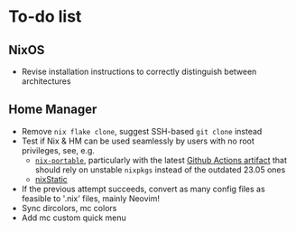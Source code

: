 # To-do list

## NixOS

- Revise installation instructions to correctly distinguish between architectures

## Home Manager

- Remove `nix flake clone`, suggest SSH-based `git clone` instead
- Test if Nix & HM can be used seamlessly by users with no root privileges, see, e.g.
    - [`nix-portable`](https://github.com/DavHau/nix-portable), particularly with the latest [Github Actions artifact](https://github.com/DavHau/nix-portable/actions/runs/8641937296/artifacts/1403947011) that should rely on unstable `nixpkgs` instead of the outdated 23.05 ones
    - [nixStatic](https://discourse.nixos.org/t/where-can-i-get-a-statically-built-nix/34253/13)
- If the previous attempt succeeds, convert as many config files as feasible to '.nix' files, mainly Neovim!
- Sync dircolors, mc colors
- Add mc custom quick menu
